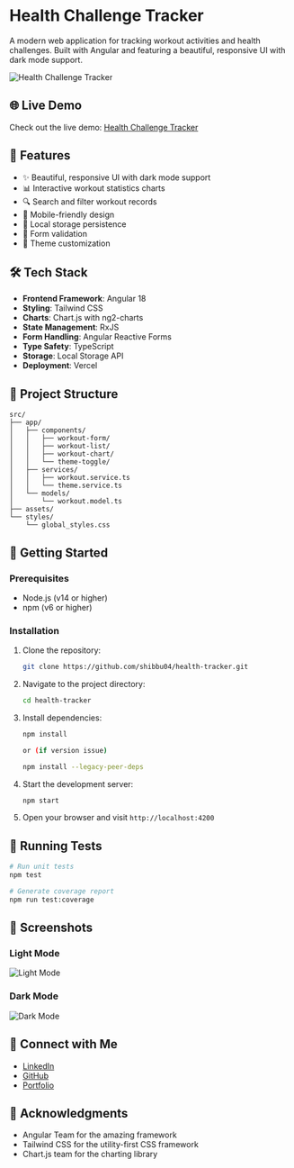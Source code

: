 # Health Challenge Tracker

A modern web application for tracking workout activities and health challenges. Built with Angular and featuring a beautiful, responsive UI with dark mode support.

![Health Challenge Tracker](https://www.google.com/imgres?q=health%20tracker%20webapp%20png&imgurl=https%3A%2F%2Fpng.pngtree.com%2Fpng-vector%2F20220914%2Fourmid%2Fpngtree-set-of-vector-templates-for-cartoon-smartphone-interface-health-tracker-vector-png-image_39221972.jpg&imgrefurl=https%3A%2F%2Fpngtree.com%2Fso%2Fhealth-tracker&docid=-Zrs_RuCa3ZkkM&tbnid=nmUO_15r4AUv9M&vet=12ahUKEwjt_ZaPn56LAxXa2TgGHYv8CnwQM3oECH8QAA..i&w=687&h=360&hcb=2&ved=2ahUKEwjt_ZaPn56LAxXa2TgGHYv8CnwQM3oECH8QAA)


## 🌐 Live Demo

Check out the live demo: [Health Challenge Tracker](https://health-challenge-tracker.vercel.app)

## 🌟 Features

- ✨ Beautiful, responsive UI with dark mode support
- 📊 Interactive workout statistics charts
- 🔍 Search and filter workout records
- 📱 Mobile-friendly design
- 💾 Local storage persistence
- 📝 Form validation
- 🎨 Theme customization

## 🛠️ Tech Stack

- **Frontend Framework**: Angular 18
- **Styling**: Tailwind CSS
- **Charts**: Chart.js with ng2-charts
- **State Management**: RxJS
- **Form Handling**: Angular Reactive Forms
- **Type Safety**: TypeScript
- **Storage**: Local Storage API
- **Deployment**: Vercel

## 📁 Project Structure

```
src/
├── app/
│   ├── components/
│   │   ├── workout-form/
│   │   ├── workout-list/
│   │   ├── workout-chart/
│   │   └── theme-toggle/
│   ├── services/
│   │   ├── workout.service.ts
│   │   └── theme.service.ts
│   └── models/
│       └── workout.model.ts
├── assets/
└── styles/
    └── global_styles.css
```

## 🚀 Getting Started

### Prerequisites

- Node.js (v14 or higher)
- npm (v6 or higher)

### Installation

1. Clone the repository:
   ```bash
   git clone https://github.com/shibbu04/health-tracker.git
   ```

2. Navigate to the project directory:
   ```bash
   cd health-tracker
   ```

3. Install dependencies:
   ```bash
   npm install 

   or (if version issue)

   npm install --legacy-peer-deps
   ```

4. Start the development server:
   ```bash
   npm start
   ```

5. Open your browser and visit `http://localhost:4200`

## 🧪 Running Tests

```bash
# Run unit tests
npm test

# Generate coverage report
npm run test:coverage
```

## 📱 Screenshots

### Light Mode
![Light Mode](https://i.imgur.com/example-light.png)

### Dark Mode
![Dark Mode](https://i.imgur.com/example-dark.png)

## 🔗 Connect with Me

- [LinkedIn](https://linkedin.com/in/shivamsingh57680/)
- [GitHub](https://github.com/shibbu04/)
- [Portfolio](https://shivam04.tech/)

## 🙏 Acknowledgments

- Angular Team for the amazing framework
- Tailwind CSS for the utility-first CSS framework
- Chart.js team for the charting library